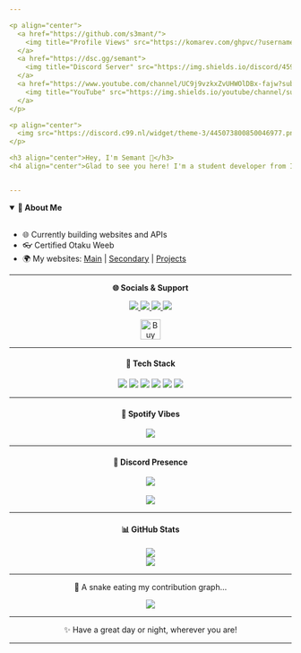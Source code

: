 ```yaml
---

<p align="center">
  <a href="https://github.com/s3mant/">
    <img title="Profile Views" src="https://komarev.com/ghpvc/?username=s3mant&style=flat-square&color=de1032">
  </a>
  <a href="https://dsc.gg/semant">
    <img title="Discord Server" src="https://img.shields.io/discord/459910889924067358?label=Discord+Community&logo=discord&logoColor=fafafa&style=flat-square&color=de1032">
  </a>
  <a href="https://www.youtube.com/channel/UC9j9vzkxZvUHWOlDBx-fajw?sub_confirmation=1">
    <img title="YouTube" src="https://img.shields.io/youtube/channel/subscribers/UC9j9vzkxZvUHWOlDBx-fajw?label=YouTube&logo=youtube&logoColor=fafafa&style=flat-square&color=de1032">
  </a>
</p>

<p align="center">
  <img src="https://discord.c99.nl/widget/theme-3/445073800850046977.png" />
</p>

<h3 align="center">Hey, I'm Semant 👋</h3>
<h4 align="center">Glad to see you here! I'm a student developer from India <img src="https://github.com/realatharv/GIFs/blob/main/Profile%20GIFs/when-you.gif" width="40px" /></h4>


---
```


<details open>
  <summary><strong>📌 About Me</strong></summary><br>

* 🌐 Currently building websites and APIs
* 👓 Certified Otaku Weeb
* 🌍 My websites:
  [Main](https://semant.localplayer.dev) | [Secondary](https://semant.only-fans.club) | [Projects](https://semant.is-a.dev/projects)

</details>

---

<p align="center"><strong>🌐 Socials & Support</strong></p>

<p align="center">
  <a  href="https://www.youtube.com/channel/UC9j9vzkxZvUHWOlDBx-fajw?sub_confirmation=1">
    <img src="https://img.shields.io/badge/-YouTube-d60412?style=for-the-badge&logo=youtubegaming&logoColor=white" />
  </a>
  <a href="https://instagram.com/semantpanda">
    <img src="https://img.shields.io/badge/-Instagram-d9025f?style=for-the-badge&logo=instagram&logoColor=white" />
  </a>
  <a href="mailto:contact@semant.is-a.dev">
    <img src="https://img.shields.io/badge/-Email-a317c2?style=for-the-badge&logo=Minutemailer&logoColor=white" />
  </a>
  <a href="https://semant.is-a.dev/discord">
    <img src="https://img.shields.io/badge/-Discord-5502c2?style=for-the-badge&logo=discord&logoColor=white" />
  </a>
</p>

<p align="center">
  <a href="https://ko-fi.com/semant" target="_blank">
    <img src="https://cdn.ko-fi.com/cdn/kofi3.png?v=3" height="36px" alt="Buy Me a Coffee">
  </a>
</p>

---

<h4 align="center">🧰 Tech Stack</h4>

<p align="center">
  <img src="https://img.shields.io/badge/html5-%23E34F26?style=for-the-badge&logo=html5&logoColor=white" />
  <img src="https://img.shields.io/badge/css3-1572B6?style=for-the-badge&logo=css3&logoColor=white" />
  <img src="https://img.shields.io/badge/javascript-%23323330?style=for-the-badge&logo=javascript&logoColor=%23F7DF1E" />
  <img src="https://img.shields.io/badge/node.js-%2343853D?style=for-the-badge&logo=node.js&logoColor=white" />
  <img src="https://img.shields.io/badge/express.js-000000?style=for-the-badge&logo=express&logoColor=white" />
  <img src="https://img.shields.io/badge/next.js-000000?style=for-the-badge&logo=next.js&logoColor=white" />
</p>

---

<h4 align="center">🎵 Spotify Vibes</h4>

<p align="center">
  <a href="https://open.spotify.com/user/zk6h6t97zorjil9k8jj3izle8" target="_blank">
  <a href="https://spotify-github-profile.kittinanx.com/api/view?uid=316xfhtouhtysqxs7sncspxxhwwu&redirect=true">
    <img src="https://spotify-github-profile.kittinanx.com/api/view?uid=316xfhtouhtysqxs7sncspxxhwwu&cover_image=true&theme=novatorem&show_offline=true&background_color=121212&interchange=false&bar_color=53b14f&bar_color_cover=false" />
  </a>
  </a>
</p>

---

<h4 align="center">💬 Discord Presence</h4>

<p align="center">
  <a href="https://semant.is-a.dev/discord">
  <img src="https://discordapp.com/api/guilds/459910889924067358/widget.png?style=banner2" /><br/><br/>
  <a href="https://discord.com/users/445073800850046977">
    <img src="https://lanyard.cnrad.dev/api/445073800850046977?idleMessage=Living%20Life&hideTimestamp=true&hideActivity=true&theme=dark" />
  </a>
  </a>
</p>

---

<h4 align="center">📊 GitHub Stats</h4>

<p align="center">
  <img src="https://github-readme-stats.vercel.app/api/top-langs/?username=s3mant&show_icons=true&layout=compact&hide_border=true&theme=monokai&bg_color=18161a" /><br/>
  <img src="https://github-readme-stats.vercel.app/api?username=s3mant&show_icons=true&theme=monokai&hide_border=true&bg_color=18161a" />
</p>

---

<p align="center">
  🐍 A snake eating my contribution graph...
</p>

<p align="center">
  <img src="https://github.com/s3mant/s3mant/blob/snake/github-contribution-grid-snake.svg" />
</p>

---

<p align="center">✨ Have a great day or night, wherever you are!</p>

---
